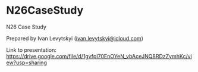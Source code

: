 # N26CaseStudy

N26 Case Study

Prepared by Ivan Levytskyi ([ivan.levytskyi@icloud.com](mailto:email@example.com))

Link to presentation: https://drive.google.com/file/d/1gvfpI70EnOYeN_vbAceJNQ8RDzZymhKc/view?usp=sharing